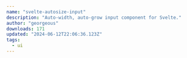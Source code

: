 ```yaml
---
name: "svelte-autosize-input"
description: "Auto-width, auto-grow input component for Svelte."
author: "georgeous"
downloads: 171
updated: "2024-06-12T22:06:36.123Z"
tags: 
  - ui
---
```

